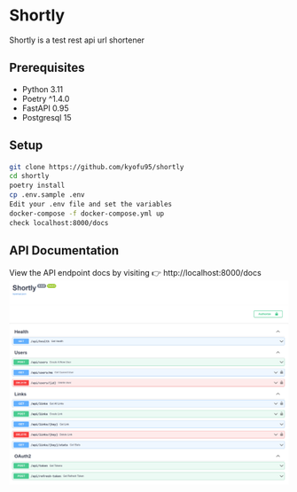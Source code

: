 # Shortly
Shortly is a test rest api url shortener

## Prerequisites
* Python 3.11
* Poetry ^1.4.0
* FastAPI 0.95
* Postgresql 15

## Setup
```bash
git clone https://github.com/kyofu95/shortly
cd shortly
poetry install
cp .env.sample .env
Edit your .env file and set the variables
docker-compose -f docker-compose.yml up
check localhost:8000/docs
```

## API Documentation
View the API endpoint docs by visiting 👉 http://localhost:8000/docs
![api.png](https://github.com/kyofu95/shortly/blob/main/.github/api.png)